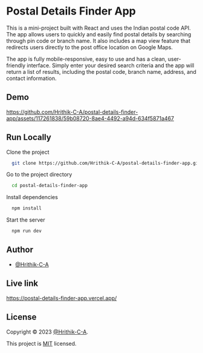 
# Postal Details Finder App

This is a mini-project built with React and uses the Indian postal code API. The app allows users to quickly and easily find postal details by searching through pin code or branch name. It also includes a map view feature that redirects users directly to the post office location on Google Maps.

The app is fully mobile-responsive, easy to use and has a clean, user-friendly interface. Simply enter your desired search criteria and the app will return a list of results, including the postal code, branch name, address, and contact information.


## Demo



https://github.com/Hrithik-C-A/postal-details-finder-app/assets/117261838/59b08720-8ae4-4492-a94d-634f5871a467


## Run Locally

Clone the project

```bash
  git clone https://github.com/Hrithik-C-A/postal-details-finder-app.git
```

Go to the project directory

```bash
  cd postal-details-finder-app
```

Install dependencies

```bash
  npm install
```

Start the server

```bash
  npm run dev
```

    
## Author

- [@Hrithik-C-A](https://github.com/Hrithik-C-A)


## Live link

https://postal-details-finder-app.vercel.app/

## License

Copyright © 2023 [@Hrithik-C-A](https://github.com/Hrithik-C-A).

This project is [MIT](./LICENCE.md) licensed.
